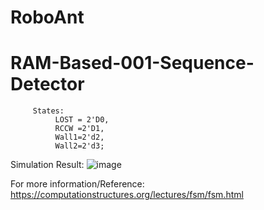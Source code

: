 # RoboAnt

# RAM-Based-001-Sequence-Detector

         States:
              LOST = 2'D0, 
              RCCW =2'D1, 
              Wall1=2'd2,
              Wall2=2'd3;
              

Simulation Result:
![image](https://user-images.githubusercontent.com/82434808/122650937-441a5800-d153-11eb-81f5-69220d439986.png)


For more information/Reference:
https://computationstructures.org/lectures/fsm/fsm.html

